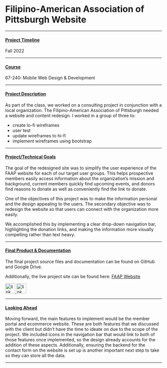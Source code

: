 # Filipino-American Association of Pittsburgh Website

---

#### <u>Project Timeline</u>
Fall 2022

---

#### <u>Course</u>
<a href="https://www.cmu.edu/information-systems/images/syllabi/67240-mobile-web-design-dev-f17.pdf" target="_blank"  style='text-decoration: none'>67-240: Mobile Web Design & Development</a>

---

#### <u>Project Description</u>
As part of the class, we worked on a consulting project in conjunction with a local organization. The Filipino-American Association of Pittsburgh needed a website and content redesign. I worked in a group of three to:
- create lo-fi wireframes
- user test
- update wireframes to hi-fi
- implement wireframes using bootstrap

---

#### <u>Project/Technical Goals</u>
The goal of the redesigned site was to simplify the user experience of the FAAP website for each of our target user groups. This helps prospective members easily access information about the organization’s mission and background, current members quickly find upcoming events, and donors find reasons to donate as well as conveniently find the link to donate.  

One of the objectives of this project was to make the information personal and the design appealing to the users. The secondary objective was to redesign the website so that users can connect with the organization more easily.

We accomplished this by implementing a clear drop-down navigation bar, highlighting the donation links, and making the information more visually compelling rather than text heavy.

---

#### <u>Final Product & Documentation</u>
The final project source files and documentation can be found on GitHub and Google Drive.

Additionally, the live project site can be found here: <a href='https://juanpab.com/FAAP/' target='_blank'>FAAP Website</a>
<div class='icon-container'>
        <a href='https://drive.google.com/drive/folders/1-x68tNxqvpJ62kjNn3LFn3xiLttbqMYn?usp=sharing' target='_blank' class='icon'>
                <img src='../resources/icons/drive.png' width='32' height='32' alt='link to  drive' style="border-radius:0px;">
        </a>
        <a href='https://github.com/jpurista/faap' target='_blank' class='icon'>
                <img src='../resources/icons/github.svg' width='32' height='32' alt='link to  GitHub' style="border-radius:0px;">
        </a>
</div>

---

#### <u>Looking Ahead</u>
Moving forward, the main features to implement would be the member portal and
ecommerce website. These are both features that we discussed with the client but didn’t
have the time to ideate on due to the scope of the project. We included icons in the
navigation bar that would link to both of those features once implemented, so the design
already accounts for the addition of these aspects. Additionally, ensuring the backend for
the contact form on the website is set up is another important next step to take so they
can store all the data.

---
